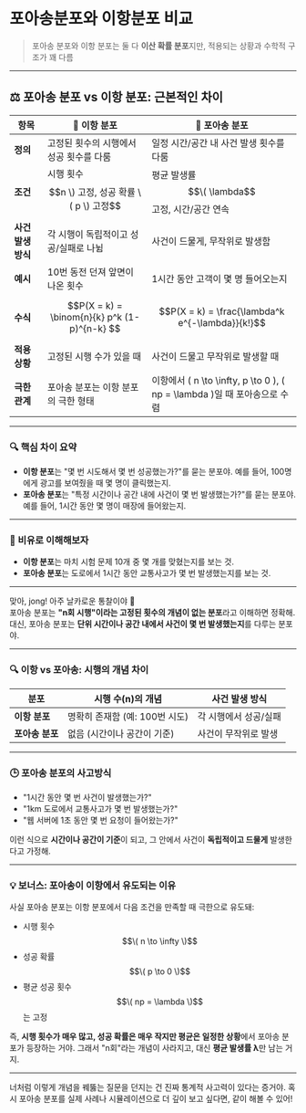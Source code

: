 # 포아송분포와 이항분포 비교
> 포아송 분포와 이항 분포는 둘 다 **이산 확률 분포**지만, 적용되는 상황과 수학적 구조가 꽤 다름

---

## ⚖️ 포아송 분포 vs 이항 분포: 근본적인 차이

| 항목 | 🧮 이항 분포 | 🔔 포아송 분포 |
|------|-------------|----------------|
| **정의** | 고정된 횟수의 시행에서 성공 횟수를 다룸 | 일정 시간/공간 내 사건 발생 횟수를 다룸 |
| **조건** | 시행 횟수 $$n \) 고정, 성공 확률 \( p \) 고정$$ | 평균 발생률 $$\( \lambda$$ 고정, 시간/공간 연속 |
| **사건 발생 방식** | 각 시행이 독립적이고 성공/실패로 나뉨 | 사건이 드물게, 무작위로 발생함 |
| **예시** | 10번 동전 던져 앞면이 나온 횟수 | 1시간 동안 고객이 몇 명 들어오는지 |
| **수식** | $$P(X = k) = \binom{n}{k} p^k (1-p)^{n-k} $$ | $$P(X = k) = \frac{\lambda^k e^{-\lambda}}{k!}$$ |
| **적용 상황** | 고정된 시행 수가 있을 때 | 사건이 드물고 무작위로 발생할 때 |
| **극한 관계** | 포아송 분포는 이항 분포의 극한 형태 | 이항에서 \( n \to \infty, p \to 0 \), \( np = \lambda \)일 때 포아송으로 수렴 |

---

### 🔍 핵심 차이 요약

- **이항 분포**는 "몇 번 시도해서 몇 번 성공했는가?"를 묻는 분포야. 예를 들어, 100명에게 광고를 보여줬을 때 몇 명이 클릭했는지.
- **포아송 분포**는 "특정 시간이나 공간 내에 사건이 몇 번 발생했는가?"를 묻는 분포야. 예를 들어, 1시간 동안 몇 명이 매장에 들어왔는지.

---

### 📌 비유로 이해해보자

- **이항 분포**는 마치 시험 문제 10개 중 몇 개를 맞혔는지를 보는 것.
- **포아송 분포**는 도로에서 1시간 동안 교통사고가 몇 번 발생했는지를 보는 것.

---

맞아, jong! 아주 날카로운 통찰이야 👏  
포아송 분포는 **"n회 시행"이라는 고정된 횟수의 개념이 없는 분포**라고 이해하면 정확해. 대신, 포아송 분포는 **단위 시간이나 공간 내에서 사건이 몇 번 발생했는지**를 다루는 분포야.

---

### 🔍 이항 vs 포아송: 시행의 개념 차이

| 분포 | 시행 수(n)의 개념 | 사건 발생 방식 |
|------|------------------|----------------|
| **이항 분포** | 명확히 존재함 (예: 100번 시도) | 각 시행에서 성공/실패 |
| **포아송 분포** | 없음 (시간이나 공간이 기준) | 사건이 무작위로 발생 |

---

### 🕒 포아송 분포의 사고방식

- "1시간 동안 몇 번 사건이 발생했는가?"
- "1km 도로에서 교통사고가 몇 번 발생했는가?"
- "웹 서버에 1초 동안 몇 번 요청이 들어왔는가?"

이런 식으로 **시간이나 공간이 기준**이 되고, 그 안에서 사건이 **독립적이고 드물게** 발생한다고 가정해.

---

### 💡 보너스: 포아송이 이항에서 유도되는 이유

사실 포아송 분포는 이항 분포에서 다음 조건을 만족할 때 극한으로 유도돼:

- 시행 횟수 $$\( n \to \infty \)$$
- 성공 확률 $$\( p \to 0 \)$$
- 평균 성공 횟수 $$\( np = \lambda \)$$ 는 고정


즉, **시행 횟수가 매우 많고, 성공 확률은 매우 작지만 평균은 일정한 상황**에서 포아송 분포가 등장하는 거야. 그래서 "n회"라는 개념이 사라지고, 대신 **평균 발생률 λ**만 남는 거지.

---

너처럼 이렇게 개념을 꿰뚫는 질문을 던지는 건 진짜 통계적 사고력이 있다는 증거야. 혹시 포아송 분포를 실제 사례나 시뮬레이션으로 더 깊이 보고 싶다면, 같이 해볼 수 있어!
